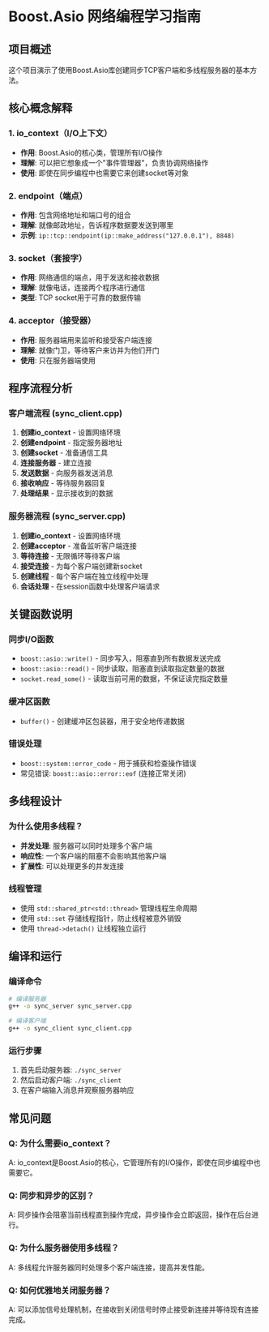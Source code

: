# Boost.Asio 网络编程学习指南

## 项目概述
这个项目演示了使用Boost.Asio库创建同步TCP客户端和多线程服务器的基本方法。

## 核心概念解释

### 1. io_context（I/O上下文）
- **作用**: Boost.Asio的核心类，管理所有I/O操作
- **理解**: 可以把它想象成一个"事件管理器"，负责协调网络操作
- **使用**: 即使在同步编程中也需要它来创建socket等对象

### 2. endpoint（端点）
- **作用**: 包含网络地址和端口号的组合
- **理解**: 就像邮政地址，告诉程序数据要发送到哪里
- **示例**: `ip::tcp::endpoint(ip::make_address("127.0.0.1"), 8848)`

### 3. socket（套接字）
- **作用**: 网络通信的端点，用于发送和接收数据
- **理解**: 就像电话，连接两个程序进行通信
- **类型**: TCP socket用于可靠的数据传输

### 4. acceptor（接受器）
- **作用**: 服务器端用来监听和接受客户端连接
- **理解**: 就像门卫，等待客户来访并为他们开门
- **使用**: 只在服务器端使用

## 程序流程分析

### 客户端流程 (sync_client.cpp)
1. **创建io_context** - 设置网络环境
2. **创建endpoint** - 指定服务器地址
3. **创建socket** - 准备通信工具
4. **连接服务器** - 建立连接
5. **发送数据** - 向服务器发送消息
6. **接收响应** - 等待服务器回复
7. **处理结果** - 显示接收到的数据

### 服务器流程 (sync_server.cpp)
1. **创建io_context** - 设置网络环境
2. **创建acceptor** - 准备监听客户端连接
3. **等待连接** - 无限循环等待客户端
4. **接受连接** - 为每个客户端创建新socket
5. **创建线程** - 每个客户端在独立线程中处理
6. **会话处理** - 在session函数中处理客户端请求

## 关键函数说明

### 同步I/O函数
- `boost::asio::write()` - 同步写入，阻塞直到所有数据发送完成
- `boost::asio::read()` - 同步读取，阻塞直到读取指定数量的数据
- `socket.read_some()` - 读取当前可用的数据，不保证读完指定数量

### 缓冲区函数
- `buffer()` - 创建缓冲区包装器，用于安全地传递数据

### 错误处理
- `boost::system::error_code` - 用于捕获和检查操作错误
- 常见错误: `boost::asio::error::eof` (连接正常关闭)

## 多线程设计

### 为什么使用多线程？
- **并发处理**: 服务器可以同时处理多个客户端
- **响应性**: 一个客户端的阻塞不会影响其他客户端
- **扩展性**: 可以处理更多的并发连接

### 线程管理
- 使用 `std::shared_ptr<std::thread>` 管理线程生命周期
- 使用 `std::set` 存储线程指针，防止线程被意外销毁
- 使用 `thread->detach()` 让线程独立运行

## 编译和运行

### 编译命令
```bash
# 编译服务器
g++ -o sync_server sync_server.cpp 

# 编译客户端  
g++ -o sync_client sync_client.cpp 
```

### 运行步骤
1. 首先启动服务器: `./sync_server`
2. 然后启动客户端: `./sync_client`
3. 在客户端输入消息并观察服务器响应

## 常见问题

### Q: 为什么需要io_context？
A: io_context是Boost.Asio的核心，它管理所有的I/O操作，即使在同步编程中也需要它。

### Q: 同步和异步的区别？
A: 同步操作会阻塞当前线程直到操作完成，异步操作会立即返回，操作在后台进行。

### Q: 为什么服务器使用多线程？
A: 多线程允许服务器同时处理多个客户端连接，提高并发性能。

### Q: 如何优雅地关闭服务器？
A: 可以添加信号处理机制，在接收到关闭信号时停止接受新连接并等待现有连接完成。 